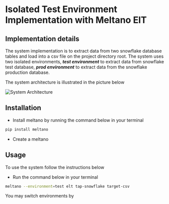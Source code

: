 # Isolated Test Environment Implementation with Meltano ElT

## Implementation details

The system implementation is to extract data from two snowflake database tables and load into a csv file on the project directory root.
The system uses two isolated environments, **_test environment_** to extract data from snowflake test database, **_prod environment_** to extract data from the snowflake production database.

The system architecture is illustrated in the picture below

![System Architecture](https://i.imgur.com/uI0hX61.png)

## Installation
- Install meltano by running the command below in your terminal

```bash
pip install meltano
```
- Create a meltano 

## Usage

To use the system follow the instructions below
- Run the command below in your terminal

```bash
meltano --environment=test elt tap-snowflake target-csv
```
You may switch environments by
